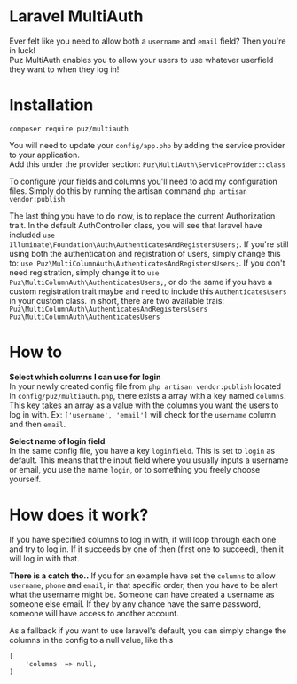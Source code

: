 # Laravel MultiAuth
Ever felt like you need to allow both a `username` and `email` field? Then you're in luck!  
Puz MultiAuth enables you to allow your users to use whatever userfield they want to when they log in!

# Installation
    composer require puz/multiauth

You will need to update your `config/app.php` by adding the service provider to your application.  
Add this under the provider section: `Puz\MultiAuth\ServiceProvider::class`

To configure your fields and columns you'll need to add my configuration files. Simply do this by running the artisan command `php artisan vendor:publish`

The last thing you have to do now, is to replace the current Authorization trait. In the default AuthController class, you will see that laravel have included `use Illuminate\Foundation\Auth\AuthenticatesAndRegistersUsers;`. If you're still using both the authentication and registration of users, simply change this to: `use Puz\MultiColumnAuth\AuthenticatesAndRegistersUsers;`. If you don't need registration, simply change it to `use Puz\MultiColumnAuth\AuthenticatesUsers;`, or do the same if you have a custom registration trait maybe and need to include this `AuthenticatesUsers` in your custom class.
In short, there are two available trais:  
`Puz\MultiColumnAuth\AuthenticatesAndRegistersUsers`  
`Puz\MultiColumnAuth\AuthenticatesUsers`

# How to
**Select which columns I can use for login**  
In your newly created config file from `php artisan vendor:publish` located in `config/puz/multiauth.php`, there exists a array with a key named `columns`. This key takes an array as a value with the columns you want the users to log in with. Ex: `['username', 'email']` will check for the `username` column and then `email`.

**Select name of login field**  
In the same config file, you have a key `loginfield`. This is set to `login` as default. This means that the input field where you usually inputs a username or email, you use the name `login`, or to something you freely choose yourself.

# How does it work?
If you have specified columns to log in with, if will loop through each one and try to log in. If it succeeds by one of then (first one to succeed), then it will log in with that.

**There is a catch tho..** If you for an example have set the `columns` to allow `username`, `phone` and `email`, in that specific order, then you have to be alert what the username might be. Someone can have created a username as someone else email. If they by any chance have the same password, someone will have access to another account.

As a fallback if you want to use laravel's default, you can simply change the columns in the config to a null value, like this

    [
        'columns' => null,
    ]
